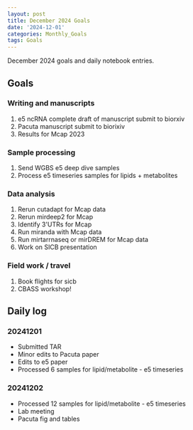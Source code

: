 ```yaml
---
layout: post
title: December 2024 Goals
date: '2024-12-01'
categories: Monthly_Goals
tags: Goals
---
```


December 2024 goals and daily notebook entries.

## Goals  

### Writing and manuscripts 

1. e5 ncRNA complete draft of manuscript submit to biorxiv 
2. Pacuta manuscript submit to biorixiv
3. Results for Mcap 2023 

### Sample processing

1. Send WGBS e5 deep dive samples 
2. Process e5 timeseries samples for lipids + metabolites 

### Data analysis

1. Rerun cutadapt for Mcap data 
2. Rerun mirdeep2 for Mcap 
3. Identify 3'UTRs for Mcap
4. Run miranda with Mcap data
5. Run mirtarrnaseq or mirDREM for Mcap data
6. Work on SICB presentation

### Field work / travel 

1. Book flights for sicb 
2. CBASS workshop!

## Daily log 

### 20241201

- Submitted TAR 
- Minor edits to Pacuta paper 
- Edits to e5 paper 
- Processed 6 samples for lipid/metabolite - e5 timeseries 

### 20241202

- Processed 12 samples for lipid/metabolite - e5 timeseries 
- Lab meeting 
- Pacuta fig and tables 


